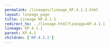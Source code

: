 ```yaml
---
permalink: /lineages/lineage_KP.4.1.1.html
layout: lineage_page
title: Lineage KP.4.1.1
redirect_to: ../lineage.html?lineage=KP.4.1.1
lineage: KP.4.1.1
parent: KP.4.1
children: ['KP.4.1.1']
---
```

